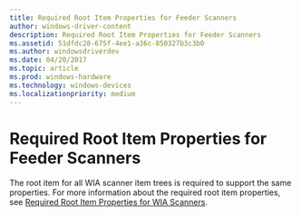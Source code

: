 ```yaml
---
title: Required Root Item Properties for Feeder Scanners
author: windows-driver-content
description: Required Root Item Properties for Feeder Scanners
ms.assetid: 51dfdc28-675f-4ee1-a36c-850327b3c3b0
ms.author: windowsdriverdev
ms.date: 04/20/2017
ms.topic: article
ms.prod: windows-hardware
ms.technology: windows-devices
ms.localizationpriority: medium
---
```


# Required Root Item Properties for Feeder Scanners


The root item for all WIA scanner item trees is required to support the same properties. For more information about the required root item properties, see [Required Root Item Properties for WIA Scanners](required-root-item-properties-for-wia-scanners.md).

 

 




